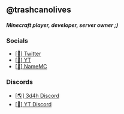 ## @trashcanolives
#### *Minecraft player, developer, server owner ;)*
### Socials
- [[💬] Twitter](https://twitter.com/trashcanolives)
- [[🎥] YT](https://www.youtube.com/channel/UCZ1e_i3poYcp3xp6bZzlO-A?view_as=subscriber)
- [[🧑] NameMC](https://namemc.com/trashcanolives)

### Discords
- [[🌎] 3d4h Discord](https://3d4h.world/discord)
- [[🎥] YT Discord](https://discord.com/invite/BpmTS3R)
